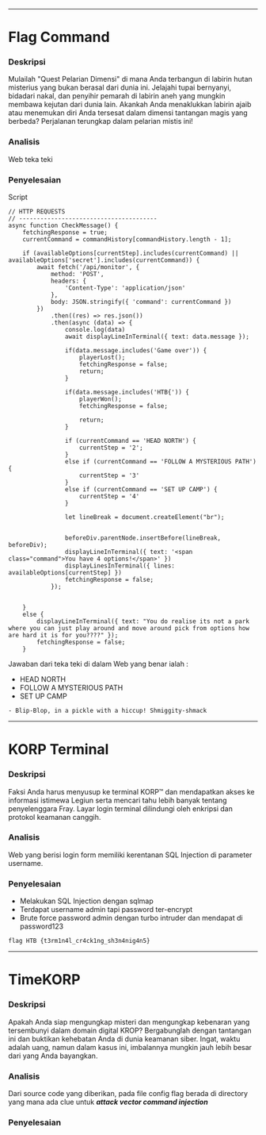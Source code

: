
---
# Flag Command

### Deskripsi 
Mulailah "Quest Pelarian Dimensi" di mana Anda terbangun di labirin hutan misterius yang bukan berasal dari dunia ini. Jelajahi tupai bernyanyi, bidadari nakal, dan penyihir pemarah di labirin aneh yang mungkin membawa kejutan dari dunia lain. Akankah Anda menaklukkan labirin ajaib atau menemukan diri Anda tersesat dalam dimensi tantangan magis yang berbeda? Perjalanan terungkap dalam pelarian mistis ini!

### Analisis
Web teka teki 

### Penyelesaian 
Script 

```JS
// HTTP REQUESTS
// ---------------------------------------
async function CheckMessage() {
    fetchingResponse = true;
    currentCommand = commandHistory[commandHistory.length - 1];

    if (availableOptions[currentStep].includes(currentCommand) || availableOptions['secret'].includes(currentCommand)) {
        await fetch('/api/monitor', {
            method: 'POST',
            headers: {
                'Content-Type': 'application/json'
            },
            body: JSON.stringify({ 'command': currentCommand })
        })
            .then((res) => res.json())
            .then(async (data) => {
                console.log(data)
                await displayLineInTerminal({ text: data.message });

                if(data.message.includes('Game over')) {
                    playerLost();
                    fetchingResponse = false;
                    return;
                }

                if(data.message.includes('HTB{')) {
                    playerWon();
                    fetchingResponse = false;

                    return;
                }

                if (currentCommand == 'HEAD NORTH') {
                    currentStep = '2';
                }
                else if (currentCommand == 'FOLLOW A MYSTERIOUS PATH') {
                    currentStep = '3'
                }
                else if (currentCommand == 'SET UP CAMP') {
                    currentStep = '4'
                }

                let lineBreak = document.createElement("br");


                beforeDiv.parentNode.insertBefore(lineBreak, beforeDiv);
                displayLineInTerminal({ text: '<span class="command">You have 4 options!</span>' })
                displayLinesInTerminal({ lines: availableOptions[currentStep] })
                fetchingResponse = false;
            });


    }
    else {
        displayLineInTerminal({ text: "You do realise its not a park where you can just play around and move around pick from options how are hard it is for you????" });
        fetchingResponse = false;
    }
```

Jawaban dari teka teki di dalam Web yang benar ialah :
- HEAD NORTH
- FOLLOW A MYSTERIOUS PATH
- SET UP CAMP
```
- Blip-Blop, in a pickle with a hiccup! Shmiggity-shmack
```

---


# KORP Terminal 

### Deskripsi 
Faksi Anda harus menyusup ke terminal KORP™ dan mendapatkan akses ke informasi istimewa Legiun serta mencari tahu lebih banyak tentang penyelenggara Fray. Layar login terminal dilindungi oleh enkripsi dan protokol keamanan canggih.

### Analisis
Web yang berisi login form memiliki kerentanan SQL Injection di parameter username.

### Penyelesaian 
- Melakukan SQL Injection dengan sqlmap
- Terdapat username admin tapi password ter-encrypt
- Brute force password admin dengan turbo intruder dan mendapat di password123

```
flag HTB {t3rm1n4l_cr4ck1ng_sh3n4nig4n5}
```


---


# TimeKORP

### Deskripsi 
Apakah Anda siap mengungkap misteri dan mengungkap kebenaran yang tersembunyi dalam domain digital KROP? Bergabunglah dengan tantangan ini dan buktikan kehebatan Anda di dunia keamanan siber. Ingat, waktu adalah uang, namun dalam kasus ini, imbalannya mungkin jauh lebih besar dari yang Anda bayangkan.

### Analisis
Dari source code yang diberikan, pada file config flag berada di directory yang mana ada clue untuk ***attack vector command injection***

### Penyelesaian